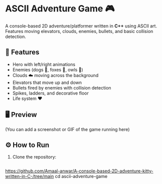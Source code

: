 # ASCII Adventure Game 🎮

A console-based 2D adventure/platformer written in **C++** using ASCII art.  
Features moving elevators, clouds, enemies, bullets, and basic collision detection.  

## 🚀 Features
- Hero with left/right animations  
- Enemies (dogs 🐶, foxes 🦊, owls 🦉)  
- Clouds ☁️ moving across the background  
- Elevators that move up and down  
- Bullets fired by enemies with collision detection  
- Spikes, ladders, and decorative floor  
- Life system ❤️  

## 🖥️ Preview
(You can add a screenshot or GIF of the game running here)

## ⚙️ How to Run
1. Clone the repository:
   ```bash
 https://github.com/Amaal-anwar/A-console-based-2D-adventure-kitty-written-in-C-/tree/main
   cd ascii-adventure-game

